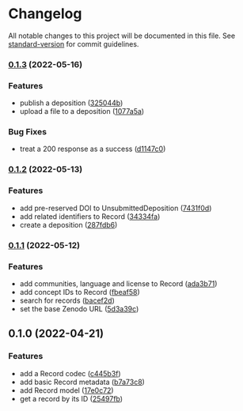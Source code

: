 # Changelog

All notable changes to this project will be documented in this file. See [standard-version](https://github.com/conventional-changelog/standard-version) for commit guidelines.

### [0.1.3](https://github.com/thewilkybarkid/zenodo-ts/compare/v0.1.2...v0.1.3) (2022-05-16)


### Features

* publish a deposition ([325044b](https://github.com/thewilkybarkid/zenodo-ts/commit/325044b2fe13062fcbda9602a1132767dfd51fd9))
* upload a file to a deposition ([1077a5a](https://github.com/thewilkybarkid/zenodo-ts/commit/1077a5ac4596ad30440116d7df16677b201059c5))


### Bug Fixes

* treat a 200 response as a success ([d1147c0](https://github.com/thewilkybarkid/zenodo-ts/commit/d1147c065968b1d01dc842c0b957b25066628f59))

### [0.1.2](https://github.com/thewilkybarkid/zenodo-ts/compare/v0.1.1...v0.1.2) (2022-05-13)


### Features

* add pre-reserved DOI to UnsubmittedDeposition ([7431f0d](https://github.com/thewilkybarkid/zenodo-ts/commit/7431f0d59f37debbc3ba38e27d2100aad49f7a6d))
* add related identifiers to Record ([34334fa](https://github.com/thewilkybarkid/zenodo-ts/commit/34334fa5f3bae739064cd2bcb7acc0b4c4f682cd))
* create a deposition ([287fdb6](https://github.com/thewilkybarkid/zenodo-ts/commit/287fdb63edaf21c5e70545d1e0b9dab1efc00d45))

### [0.1.1](https://github.com/thewilkybarkid/zenodo-ts/compare/v0.1.0...v0.1.1) (2022-05-12)


### Features

* add communities, language and license to Record ([ada3b71](https://github.com/thewilkybarkid/zenodo-ts/commit/ada3b71e689668694ae8734f070b2b2b18cd470c))
* add concept IDs to Record ([fbeaf58](https://github.com/thewilkybarkid/zenodo-ts/commit/fbeaf5867e8888685e24911ba10c1ecaf8fbf91f))
* search for records ([bacef2d](https://github.com/thewilkybarkid/zenodo-ts/commit/bacef2d33033602551234fbae5bc36f496627f8f))
* set the base Zenodo URL ([5d3a39c](https://github.com/thewilkybarkid/zenodo-ts/commit/5d3a39c6d4942504cad28731e4655ae6063493fd))

## 0.1.0 (2022-04-21)


### Features

* add a Record codec ([c445b3f](https://github.com/thewilkybarkid/zenodo-ts/commit/c445b3fd02ea7492c98e01a786f57d2adde8b2c4))
* add basic Record metadata ([b7a73c8](https://github.com/thewilkybarkid/zenodo-ts/commit/b7a73c80eb0b39770ce3ac8a39deefe898a0ee2c))
* add Record model ([17e0c72](https://github.com/thewilkybarkid/zenodo-ts/commit/17e0c72b2cf0bf07b06bcdc31365e60105481158))
* get a record by its ID ([25497fb](https://github.com/thewilkybarkid/zenodo-ts/commit/25497fb595f1c9c7301eda82d1587dac2a7cc94a))
